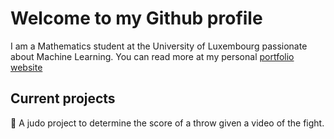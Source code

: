 # Welcome to my Github profile

I am a Mathematics student at the University of Luxembourg passionate about Machine Learning.
You can read more at my personal  [portfolio website](https://jorislimonier.github.io/)

## Current projects

🥋 A judo project to determine the score of a throw given a video of the fight.
